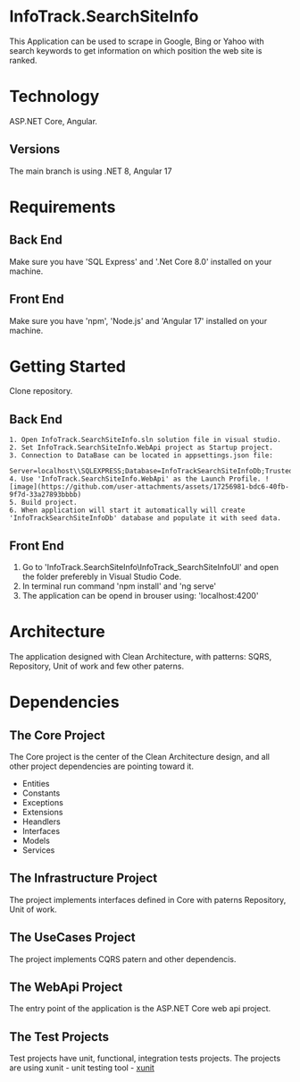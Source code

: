 # InfoTrack.SearchSiteInfo

This Application can be used to scrape in Google, Bing or Yahoo with search keywords to get information on which position the web site is ranked. 

# Technology

ASP.NET Core, Angular.

## Versions

The main branch is using .NET 8, Angular 17

# Requirements

## Back End
 Make sure you have 'SQL Express' and '.Net Core 8.0' installed on your machine.
## Front End
 Make sure you have 'npm', 'Node.js' and 'Angular 17' installed on your machine.

# Getting Started

 Clone repository.
 ## Back End
    1. Open InfoTrack.SearchSiteInfo.sln solution file in visual studio. 
    2. Set InfoTrack.SearchSiteInfo.WebApi project as Startup project.
    3. Connection to DataBase can be located in appsettings.json file: 
        Server=localhost\\SQLEXPRESS;Database=InfoTrackSearchSiteInfoDb;Trusted_Connection=True;MultipleActiveResultSets=true;Encrypt=False
    4. Use 'InfoTrack.SearchSiteInfo.WebApi' as the Launch Profile. ![image](https://github.com/user-attachments/assets/17256981-bdc6-40fb-9f7d-33a27893bbbb)
    5. Build project.
    6. When application will start it automatically will create 'InfoTrackSearchSiteInfoDb' database and populate it with seed data.

## Front End
   1. Go to 'InfoTrack.SearchSiteInfo\InfoTrack_SearchSiteInfoUI' and open the folder preferebly in Visual Studio Code.
   2. In terminal run command 'npm install' and 'ng serve'
   3. The application can be opend in brouser using: 'localhost:4200'


# Architecture

The application designed with Clean Architecture, with patterns: SQRS, Repository, Unit of work and few other paterns.

# Dependencies

## The Core Project

The Core project is the center of the Clean Architecture design, and all other project dependencies are pointing toward it.

- Entities
- Constants
- Exceptions
- Extensions
- Heandlers
- Interfaces
- Models
- Services

## The Infrastructure Project

The project implements interfaces defined in Core with paterns Repository, Unit of work.

## The UseCases Project

The project implements CQRS patern and other dependencis.

## The WebApi Project

The entry point of the application is the ASP.NET Core web api project.

## The Test Projects

Test projects have unit, functional, integration tests projects. The projects are using xunit - unit testing tool - [xunit](https://www.nuget.org/packages/xunit) 




